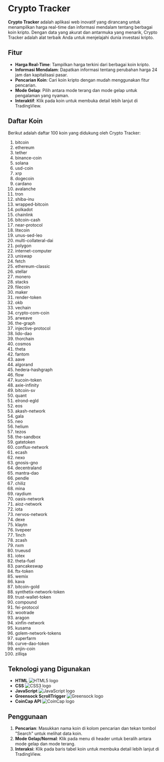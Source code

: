 # Crypto Tracker

**Crypto Tracker** adalah aplikasi web inovatif yang dirancang untuk menampilkan harga real-time dan informasi mendalam tentang berbagai koin kripto. Dengan data yang akurat dan antarmuka yang menarik, Crypto Tracker adalah alat terbaik Anda untuk menjelajahi dunia investasi kripto. 

## Fitur

- **Harga Real-Time**: Tampilkan harga terkini dari berbagai koin kripto.
- **Informasi Mendalam**: Dapatkan informasi tentang perubahan harga 24 jam dan kapitalisasi pasar.
- **Pencarian Koin**: Cari koin kripto dengan mudah menggunakan fitur pencarian.
- **Mode Gelap**: Pilih antara mode terang dan mode gelap untuk pengalaman yang nyaman.
- **Interaktif**: Klik pada koin untuk membuka detail lebih lanjut di TradingView.

## Daftar Koin

Berikut adalah daftar 100 koin yang didukung oleh Crypto Tracker:
1. bitcoin
2. ethereum
3. tether
4. binance-coin
5. solana
6. usd-coin
7. xrp
8. dogecoin
9. cardano
10. avalanche
11. tron
12. shiba-inu
13. wrapped-bitcoin
14. polkadot
15. chainlink
16. bitcoin-cash
17. near-protocol
18. litecoin
19. unus-sed-leo
20. multi-collateral-dai
21. polygon
22. internet-computer
23. uniswap
24. fetch
25. ethereum-classic
26. stellar
27. monero
28. stacks
29. filecoin
30. maker
31. render-token
32. okb
33. vechain
34. crypto-com-coin
35. arweave
36. the-graph
37. injective-protocol
38. lido-dao
39. thorchain
40. cosmos
41. theta
42. fantom
43. aave
44. algorand
45. hedera-hashgraph
46. flow
47. kucoin-token
48. axie-infinity
49. bitcoin-sv
50. quant
51. elrond-egld
52. eos
53. akash-network
54. gala
55. neo
56. helium
57. tezos
58. the-sandbox
59. gatetoken
60. conflux-network
61. ecash
62. nexo
63. gnosis-gno
64. decentraland
65. mantra-dao
66. pendle
67. chiliz
68. mina
69. raydium
70. oasis-network
71. aioz-network
72. iota
73. nervos-network
74. dexe
75. klaytn
76. livepeer
77. 1inch
78. zcash
79. nxm
80. trueusd
81. iotex
82. theta-fuel
83. pancakeswap
84. ftx-token
85. wemix
86. kava
87. bitcoin-gold
88. synthetix-network-token
89. trust-wallet-token
90. compound
91. fei-protocol
92. wootrade
93. aragon
94. xinfin-network
95. kusama
96. golem-network-tokens
97. superfarm
98. curve-dao-token
99. enjin-coin
100. zilliqa

## Teknologi yang Digunakan

- **HTML** ![HTML5 logo](https://www.w3.org/html/logo/downloads/HTML5_Logo_32.png)
- **CSS** ![CSS3 logo](https://upload.wikimedia.org/wikipedia/commons/d/d5/CSS3_logo_and_wordmark.svg)
- **JavaScript** ![JavaScript logo](https://upload.wikimedia.org/wikipedia/commons/6/6a/JavaScript-logo.png)
- **Greensock ScrollTrigger** ![Greensock logo](https://greensock.com/uploads/monthly_2020_04/scrolltrigger.png)
- **CoinCap API** ![CoinCap logo](https://assets.coingecko.com/coins/images/1959/small/coincap.png)

## Penggunaan

1. **Pencarian**: Masukkan nama koin di kolom pencarian dan tekan tombol "Search" untuk melihat data koin.
2. **Mode Gelap/Normal**: Klik pada menu di header untuk beralih antara mode gelap dan mode terang.
3. **Interaksi**: Klik pada baris tabel koin untuk membuka detail lebih lanjut di TradingView.
